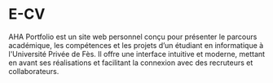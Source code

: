 # E-CV
 AHA Portfolio est un site web personnel conçu pour présenter le parcours académique, les compétences et les projets d’un étudiant en informatique à l'Université Privée de Fès. Il offre une interface intuitive et moderne, mettant en avant ses réalisations et facilitant la connexion avec des recruteurs et collaborateurs.
